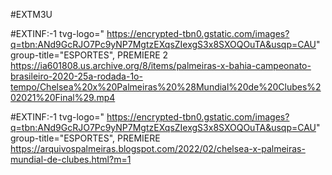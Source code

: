 #EXTM3U

#EXTINF:-1 tvg-logo=" https://encrypted-tbn0.gstatic.com/images?q=tbn:ANd9GcRJO7Pc9yNP7MgtzEXqsZIexgS3x8SXOQOuTA&usqp=CAU" group-title="ESPORTES", PREMIERE 2
https://ia601808.us.archive.org/8/items/palmeiras-x-bahia-campeonato-brasileiro-2020-25a-rodada-1o-tempo/Chelsea%20x%20Palmeiras%20%28Mundial%20de%20Clubes%202021%20Final%29.mp4

#EXTINF:-1 tvg-logo=" https://encrypted-tbn0.gstatic.com/images?q=tbn:ANd9GcRJO7Pc9yNP7MgtzEXqsZIexgS3x8SXOQOuTA&usqp=CAU" group-title="ESPORTES", PREMIERE
https://arquivospalmeiras.blogspot.com/2022/02/chelsea-x-palmeiras-mundial-de-clubes.html?m=1
